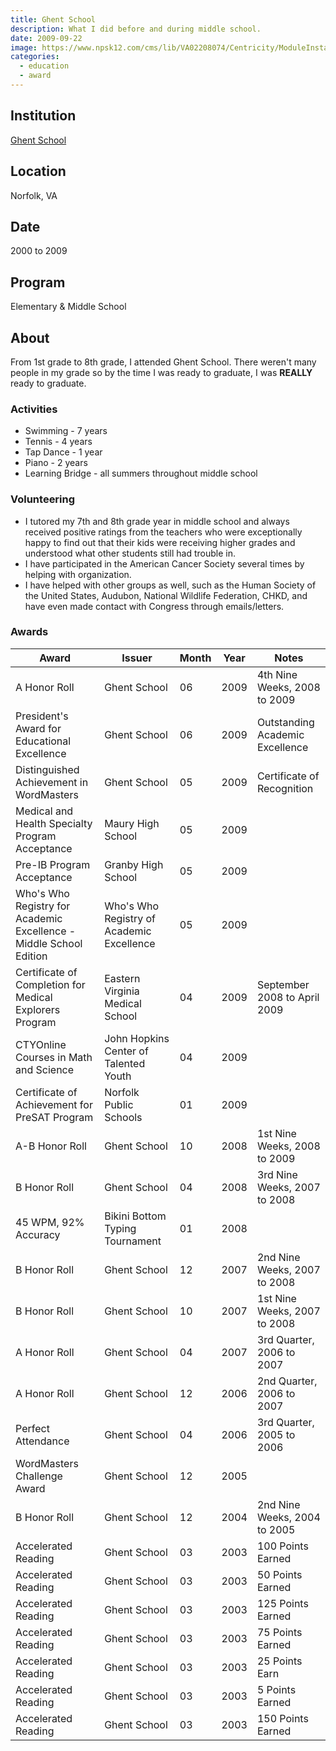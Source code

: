 ```yaml
---
title: Ghent School
description: What I did before and during middle school.
date: 2009-09-22
image: https://www.npsk12.com/cms/lib/VA02208074/Centricity/ModuleInstance/14118/ghent.JPG
categories:
  - education
  - award
---
```


## Institution

[Ghent School](https://npsk12.com/gs)

## Location

Norfolk, VA

## Date

2000 to 2009

## Program

Elementary & Middle School

## About

From 1st grade to 8th grade, I attended Ghent School. There weren't many people in my grade so by the time I was ready to graduate, I was **REALLY** ready to graduate.

### Activities

- Swimming - 7 years
- Tennis - 4 years
- Tap Dance - 1 year
- Piano - 2 years
- Learning Bridge - all summers throughout middle school

### Volunteering

- I tutored my 7th and 8th grade year in middle school and always received positive ratings from the teachers who were exceptionally happy to find out that their kids were receiving higher grades and understood what other students still had trouble in.
- I have participated in the American Cancer Society several times by helping with organization.
- I have helped with other groups as well, such as the Human Society of the United States, Audubon, National Wildlife Federation, CHKD, and have even made contact with Congress through emails/letters.

### Awards

| Award                                                              | Issuer                                    | Month | Year | Notes                           |
| ------------------------------------------------------------------ | ----------------------------------------- | ----- | ---- | ------------------------------- |
| A Honor Roll                                                       | Ghent School                              | 06    | 2009 | 4th Nine Weeks, 2008 to 2009    |
| President's Award for Educational Excellence                       | Ghent School                              | 06    | 2009 | Outstanding Academic Excellence |
| Distinguished Achievement in WordMasters                           | Ghent School                              | 05    | 2009 | Certificate of Recognition      |
| Medical and Health Specialty Program Acceptance                    | Maury High School                         | 05    | 2009 |                                 |
| Pre-IB Program Acceptance                                          | Granby High School                        | 05    | 2009 |                                 |
| Who's Who Registry for Academic Excellence - Middle School Edition | Who's Who Registry of Academic Excellence | 05    | 2009 |                                 |
| Certificate of Completion for Medical Explorers Program            | Eastern Virginia Medical School           | 04    | 2009 | September 2008 to April 2009    |
| CTYOnline Courses in Math and Science                              | John Hopkins Center of Talented Youth     | 04    | 2009 |                                 |
| Certificate of Achievement for PreSAT Program                      | Norfolk Public Schools                    | 01    | 2009 |                                 |
| A-B Honor Roll                                                     | Ghent School                              | 10    | 2008 | 1st Nine Weeks, 2008 to 2009    |
| B Honor Roll                                                       | Ghent School                              | 04    | 2008 | 3rd Nine Weeks, 2007 to 2008    |
| 45 WPM, 92% Accuracy                                               | Bikini Bottom Typing Tournament           | 01    | 2008 |                                 |
| B Honor Roll                                                       | Ghent School                              | 12    | 2007 | 2nd Nine Weeks, 2007 to 2008    |
| B Honor Roll                                                       | Ghent School                              | 10    | 2007 | 1st Nine Weeks, 2007 to 2008    |
| A Honor Roll                                                       | Ghent School                              | 04    | 2007 | 3rd Quarter, 2006 to 2007       |
| A Honor Roll                                                       | Ghent School                              | 12    | 2006 | 2nd Quarter, 2006 to 2007       |
| Perfect Attendance                                                 | Ghent School                              | 04    | 2006 | 3rd Quarter, 2005 to 2006       |
| WordMasters Challenge Award                                        | Ghent School                              | 12    | 2005 |                                 |
| B Honor Roll                                                       | Ghent School                              | 12    | 2004 | 2nd Nine Weeks, 2004 to 2005    |
| Accelerated Reading                                                | Ghent School                              | 03    | 2003 | 100 Points Earned               |
| Accelerated Reading                                                | Ghent School                              | 03    | 2003 | 50 Points Earned                |
| Accelerated Reading                                                | Ghent School                              | 03    | 2003 | 125 Points Earned               |
| Accelerated Reading                                                | Ghent School                              | 03    | 2003 | 75 Points Earned                |
| Accelerated Reading                                                | Ghent School                              | 03    | 2003 | 25 Points Earn                  |
| Accelerated Reading                                                | Ghent School                              | 03    | 2003 | 5 Points Earned                 |
| Accelerated Reading                                                | Ghent School                              | 03    | 2003 | 150 Points Earned               |
